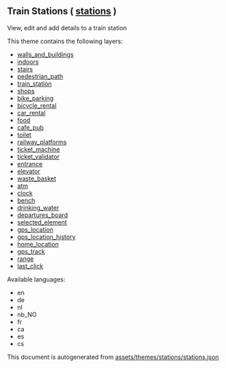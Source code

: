 [//]: # (WARNING: this file is automatically generated. Please find the sources at the bottom and edit those sources)

 Train Stations ( [stations](https://mapcomplete.osm.be/stations) ) 
--------------------------------------------------------------------



View, edit and add details to a train station

This theme contains the following layers:



  - [walls_and_buildings](../Layers/walls_and_buildings.md)
  - [indoors](../Layers/indoors.md)
  - [stairs](../Layers/stairs.md)
  - [pedestrian_path](../Layers/pedestrian_path.md)
  - [train_station](../Layers/train_station.md)
  - [shops](../Layers/shops.md)
  - [bike_parking](../Layers/bike_parking.md)
  - [bicycle_rental](../Layers/bicycle_rental.md)
  - [car_rental](../Layers/car_rental.md)
  - [food](../Layers/food.md)
  - [cafe_pub](../Layers/cafe_pub.md)
  - [toilet](../Layers/toilet.md)
  - [railway_platforms](../Layers/railway_platforms.md)
  - [ticket_machine](../Layers/ticket_machine.md)
  - [ticket_validator](../Layers/ticket_validator.md)
  - [entrance](../Layers/entrance.md)
  - [elevator](../Layers/elevator.md)
  - [waste_basket](../Layers/waste_basket.md)
  - [atm](../Layers/atm.md)
  - [clock](../Layers/clock.md)
  - [bench](../Layers/bench.md)
  - [drinking_water](../Layers/drinking_water.md)
  - [departures_board](../Layers/departures_board.md)
  - [selected_element](../Layers/selected_element.md)
  - [gps_location](../Layers/gps_location.md)
  - [gps_location_history](../Layers/gps_location_history.md)
  - [home_location](../Layers/home_location.md)
  - [gps_track](../Layers/gps_track.md)
  - [range](../Layers/range.md)
  - [last_click](../Layers/last_click.md)


Available languages:



  - en
  - de
  - nl
  - nb_NO
  - fr
  - ca
  - es
  - cs
 

This document is autogenerated from [assets/themes/stations/stations.json](https://github.com/pietervdvn/MapComplete/blob/develop/assets/themes/stations/stations.json)
